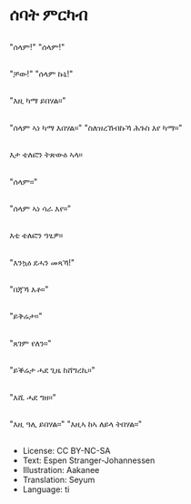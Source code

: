 # ሰባት ምርካብ

##
"ሰላም!" "ሰላም!"

##
"ቻው!" "ሰላም ኩኒ!"

##
"እዚ ካማ ይበሃል።"

##
"ሰላም ኣነ ካማ እበሃል።" "ስለዝረኸብኩኻ ሕጉስ እየ ካማ።"

##
እታ ቴለፎን ትጽውዕ ኣላ።

##
"ሰላም።"

##
"ሰላም ኣነ ሳራ እየ።"

##
እቲ ቴለፎን ዓፂዎ።

##
"እንኳዕ ደሓን መጻኻ!"

##
"በጃኻ እቶ።"

##
"ይቅሬታ።"

##
"ጸገም የለን።"

##
"ይቕሬታ ሓደ ጊዜ ከሸግረኪ።"

##
"እሺ ሓደ ግዘ።"

##
"እዚ ዓሊ ይበሃል።" "እዚኣ ከኣ ለይላ ትበሃል።"

##
* License: CC BY-NC-SA
* Text: Espen Stranger-Johannessen
* Illustration: Aakanee
* Translation: Seyum
* Language: ti
